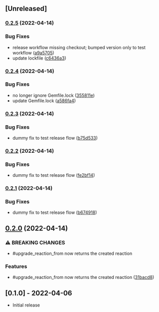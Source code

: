 ## [Unreleased]

### [0.2.5](https://github.com/public-reactions/acts_as_reactable/compare/v0.2.4...v0.2.5) (2022-04-14)


### Bug Fixes

* release workflow missing checkout; bumped version only to test workflow ([a9a5705](https://github.com/public-reactions/acts_as_reactable/commit/a9a570528875fc376c0639fad4d377ae516af115))
* update lockfile ([c6436a3](https://github.com/public-reactions/acts_as_reactable/commit/c6436a3b982c6a39f681c3847c03ffc65d93bccc))

### [0.2.4](https://github.com/public-reactions/acts_as_reactable/compare/v0.2.3...v0.2.4) (2022-04-14)


### Bug Fixes

* no longer ignore Gemfile.lock ([355811e](https://github.com/public-reactions/acts_as_reactable/commit/355811e0135177918480512919ebfdf5cccef221))
* update Gemfile.lock ([a586fa4](https://github.com/public-reactions/acts_as_reactable/commit/a586fa48cc2e38568534224f8a75fd275a1b2966))

### [0.2.3](https://github.com/public-reactions/acts_as_reactable/compare/v0.2.2...v0.2.3) (2022-04-14)


### Bug Fixes

* dummy fix to test release flow ([b75d533](https://github.com/public-reactions/acts_as_reactable/commit/b75d5334e4e670cebfa2e1d45916d537d79da71f))

### [0.2.2](https://github.com/public-reactions/acts_as_reactable/compare/v0.2.1...v0.2.2) (2022-04-14)


### Bug Fixes

* dummy fix to test release flow ([fe2bf14](https://github.com/public-reactions/acts_as_reactable/commit/fe2bf14a9e47d28a3b7d212ba031c38a35476c77))

### [0.2.1](https://github.com/public-reactions/acts_as_reactable/compare/v0.2.0...v0.2.1) (2022-04-14)


### Bug Fixes

* dummy fix to test release flow ([b674918](https://github.com/public-reactions/acts_as_reactable/commit/b674918e57e1c88d5015fc6dabe918248cf8f7a0))

## [0.2.0](https://github.com/public-reactions/acts_as_reactable/compare/v0.1.0...v0.2.0) (2022-04-14)


### ⚠ BREAKING CHANGES

* #upgrade_reaction_from now returns the created reaction

### Features

* #upgrade_reaction_from now returns the created reaction ([31bacd8](https://github.com/public-reactions/acts_as_reactable/commit/31bacd8598bc250e3bc9b2c5352d155058091f42))

## [0.1.0] - 2022-04-06

- Initial release
